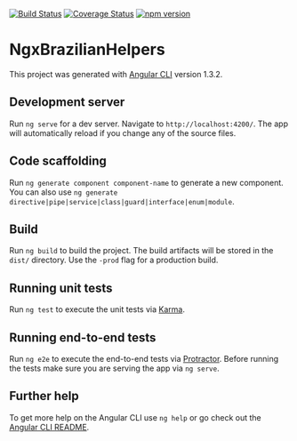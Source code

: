 [![Build Status](https://travis-ci.org/diegoraguiar/ngx-brazilian-helpers.svg?branch=master)](https://travis-ci.org/diegoraguiar/ngx-brazilian-helpers) [![Coverage Status](https://coveralls.io/repos/github/diegoraguiar/ngx-brazilian-helpers/badge.svg?branch=master)](https://coveralls.io/github/diegoraguiar/ngx-brazilian-helpers?branch=master) [![npm version](https://badge.fury.io/js/ngx-brazilian-helpers.svg)](https://badge.fury.io/js/ngx-brazilian-helpers)

# NgxBrazilianHelpers

This project was generated with [Angular CLI](https://github.com/angular/angular-cli) version 1.3.2.

## Development server

Run `ng serve` for a dev server. Navigate to `http://localhost:4200/`. The app will automatically reload if you change any of the source files.

## Code scaffolding

Run `ng generate component component-name` to generate a new component. You can also use `ng generate directive|pipe|service|class|guard|interface|enum|module`.

## Build

Run `ng build` to build the project. The build artifacts will be stored in the `dist/` directory. Use the `-prod` flag for a production build.

## Running unit tests

Run `ng test` to execute the unit tests via [Karma](https://karma-runner.github.io).

## Running end-to-end tests

Run `ng e2e` to execute the end-to-end tests via [Protractor](http://www.protractortest.org/).
Before running the tests make sure you are serving the app via `ng serve`.

## Further help

To get more help on the Angular CLI use `ng help` or go check out the [Angular CLI README](https://github.com/angular/angular-cli/blob/master/README.md).
